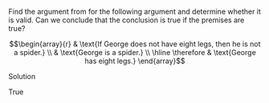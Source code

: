 Find the argument from for the following argument and determine whether it is valid. Can we conclude that the conclusion is true if the premises are true?

$$\begin{array}{r}
& \text{If George does not have eight legs, then he is not a spider.} \\
& \text{George is a spider.} \\
\hline
\therefore & \text{George has eight legs.}
\end{array}$$

Solution

True